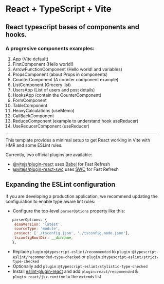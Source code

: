 # React + TypeScript + Vite

## React typescript bases of components and hooks.

### A progresive components examples:

1. App (Vite default)
2. FirstComponent (Hello world!)
3. ArrowFunctionComponent (Hello world! and variables)
4. PropsComponent (about Props in components)
5. CounterComponent (A counter component example)
6. ListComponent (Grocery list)
7. UsersApp (List of users and post details)
8. HooksApp (contain the CounterComponent)
9. FormComponent
10. TableComponent
11. HeavyCalculations (useMemo)
12. CallBackComponent
13. ReduceComponent (example to understand hook useReducer)
14. UseReducerComponent (useReducer)


-------------
This template provides a minimal setup to get React working in Vite with HMR and some ESLint rules.

Currently, two official plugins are available:

- [@vitejs/plugin-react](https://github.com/vitejs/vite-plugin-react/blob/main/packages/plugin-react/README.md) uses [Babel](https://babeljs.io/) for Fast Refresh
- [@vitejs/plugin-react-swc](https://github.com/vitejs/vite-plugin-react-swc) uses [SWC](https://swc.rs/) for Fast Refresh

## Expanding the ESLint configuration

If you are developing a production application, we recommend updating the configuration to enable type aware lint rules:

- Configure the top-level `parserOptions` property like this:

```js
   parserOptions: {
    ecmaVersion: 'latest',
    sourceType: 'module',
    project: ['./tsconfig.json', './tsconfig.node.json'],
    tsconfigRootDir: __dirname,
   },
```

- Replace `plugin:@typescript-eslint/recommended` to `plugin:@typescript-eslint/recommended-type-checked` or `plugin:@typescript-eslint/strict-type-checked`
- Optionally add `plugin:@typescript-eslint/stylistic-type-checked`
- Install [eslint-plugin-react](https://github.com/jsx-eslint/eslint-plugin-react) and add `plugin:react/recommended` & `plugin:react/jsx-runtime` to the `extends` list
